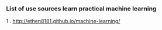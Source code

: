 ### List of use sources learn practical machine learning 

1 . http://ethen8181.github.io/machine-learning/
